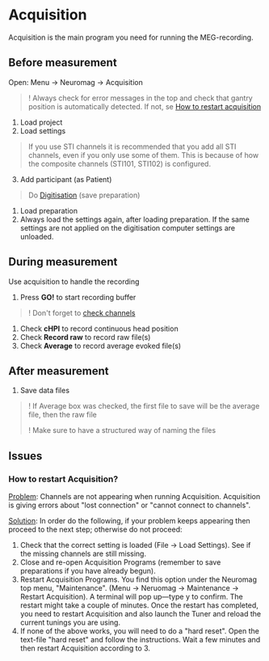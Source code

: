 # Acquisition

Acquisition is the main program you need for running the MEG-recording.

## Before measurement

Open: Menu -> Neuromag -> Acquisition
> ! Always check for error messages in the top and check that gantry position is automatically detected. If not, se [How to restart acquisition](#how-to-restart-acquisition)

1. Load project
2. Load settings
> If you use STI channels it is recommended that you add all STI channels, even if you only use some of them. This is because of how the composite channels (STI101, STI102) is configured.
3. Add participant (as Patient)

> Do [Digitisation](Digitization-hpi.md) (save preparation)

1. Load preparation
2. Always load the settings again, after loading preparation. If the same settings are not applied on the digitisation computer settings are unloaded.

## During measurement

Use acquisition to handle the recording

1. Press  **GO!**  to start recording buffer

> ! Don't forget to [check channels](Check-channels.md)

1. Check  **cHPI**  to record continuous head position
2. Check  **Record raw**  to record raw file(s)
3. Check  **Average**  to record average evoked file(s)

## After measurement
1. Save data files

> ! If Average box was checked, the first file to save will be the average file, then the raw file<p>
> ! Make sure to have a structured way of naming the files

## Issues

### How to restart Acquisition?

<u>Problem</u>: Channels are not appearing when running Acquisition. Acquisition is giving errors about "lost connection" or "cannot connect to channels".

<u>Solution</u>: In order do the following, if your problem keeps appearing then proceed to the next step; otherwise do not proceed:

1. Check that the correct setting is loaded (File -> Load Settings). See if the missing channels are still missing.
2. Close and re-open Acquisition Programs (remember to save preparations if you have already begun).
3. Restart Acquisition Programs. You find this option under the Neuromag top menu, "Maintenance". (Menu -> Neruomag -> Maintenance -> Restart  Acquisition). A terminal will pop up—type y to confirm. The restart might take a couple of minutes. Once the restart has completed, you need to restart Acquisition and also launch the Tuner and reload the current tunings you are using.
4. If none of the above works, you will need to do a "hard reset". Open the text-file "hard reset" and follow the instructions. Wait a few minutes and then restart Acquisition according to 3.
